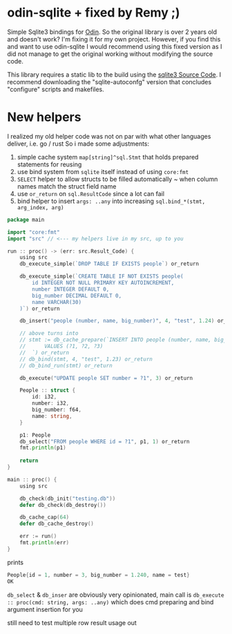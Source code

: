 # odin-sqlite + fixed by Remy ;)
Simple Sqlite3 bindings for [Odin](https://odin-lang.org/).
So the original library is over 2 years old and doesn't work?
I'm fixing it for my own project. However, if you find this and want to use odin-sqlite I would recommend using this fixed version as I did not manage to get the original working without modifying the source code.

This library requires a static lib to the build using the [sqlite3 Source Code](https://sqlite.org/download.html).
I recommend downloading the "sqlite-autoconfg" version that concludes "configure" scripts and makefiles.

# New helpers
I realized my old helper code was not on par with what other languages deliver, i.e. go / rust
So i made some adjustments:
1. simple cache system `map[string]^sql.Stmt` that holds prepared statements for reusing
2. use bind system from `sqlite` itself instead of using `core:fmt`
3. `SELECT` helper to allow structs to be filled automatically ~ when column names match the struct field name
4. use `or_return` on `sql.ResultCode` since a lot can fail
5. bind helper to insert `args: ..any` into increasing `sql.bind_*(stmt, arg_index, arg)`

```go
package main

import "core:fmt"
import "src" // <--- my helpers live in my src, up to you

run :: proc() -> (err: src.Result_Code) {
	using src
	db_execute_simple(`DROP TABLE IF EXISTS people`) or_return

	db_execute_simple(`CREATE TABLE IF NOT EXISTS people(
		id INTEGER NOT NULL PRIMARY KEY AUTOINCREMENT,
		number INTEGER DEFAULT 0,
		big_number DECIMAL DEFAULT 0,
		name VARCHAR(30)
	)`) or_return

	db_insert("people (number, name, big_number)", 4, "test", 1.24) or_return

	// above turns into
	// stmt := db_cache_prepare(`INSERT INTO people (number, name, big_number) 
	// 		VALUES (?1, ?2, ?3)
	// 	`) or_return
	// db_bind(stmt, 4, "test", 1.23) or_return
	// db_bind_run(stmt) or_return

	db_execute("UPDATE people SET number = ?1", 3) or_return

	People :: struct {
		id: i32,
		number: i32,
		big_number: f64,
		name: string,
	}

	p1: People
	db_select("FROM people WHERE id = ?1", p1, 1) or_return
	fmt.println(p1)
	
	return
}

main :: proc() {
	using src

	db_check(db_init("testing.db"))
	defer db_check(db_destroy())

	db_cache_cap(64)
	defer db_cache_destroy()

	err := run()
	fmt.println(err)
}
```

prints

```go
People{id = 1, number = 3, big_number = 1.240, name = test}
OK
```

`db_select` & `db_inser` are obviously very opinionated, main call is `db_execute :: proc(cmd: string, args: ..any)` which does cmd preparing and bind argument insertion for you

still need to test multiple row result usage out
